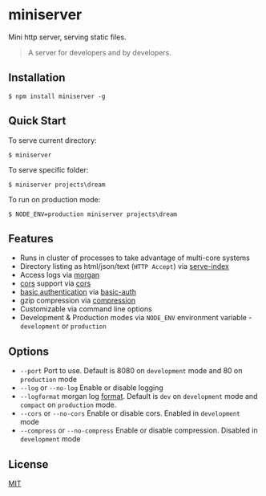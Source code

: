 # miniserver
Mini http server, serving static files.

> A server for developers and by developers.

## Installation
```
$ npm install miniserver -g
```

## Quick Start
To serve current directory:
```
$ miniserver
```

To serve specific folder:
```
$ miniserver projects\dream
```

To run on production mode:
```
$ NODE_ENV=production miniserver projects\dream
```


## Features
* Runs in cluster of processes to take advantage of multi-core systems
* Directory listing as html/json/text (`HTTP Accept`) via [serve-index](https://npmjs.org/package/serve-index)
* Access logs via [morgan](https://npmjs.org/package/morgan)
* [cors](https://developer.mozilla.org/en-US/docs/Web/HTTP/Access_control_CORS) support via [cors](https://nodei.co/npm/cors/)
* [basic authentication](https://en.wikipedia.org/wiki/Basic_access_authentication) via [basic-auth
](https://npmjs.org/package/basic-auth)
* gzip compression via [compression](https://npmjs.org/package/compression)
* Customizable via command line options
* Development & Production modes via `NODE_ENV` environment variable - `development` or `production`

## Options
* `--port` Port to use. Default is 8080 on `development` mode and 80 on `production` mode
* `--log` or `--no-log` Enable or disable logging
* `--logformat` morgan log [format](https://github.com/expressjs/morgan#predefined-formats). Default is `dev` on `development` mode and `compact` on `production` mode.
* `--cors` or `--no-cors` Enable or disable cors. Enabled in `development` mode
* `--compress` or `--no-compress` Enable or disable compression. Disabled in `development` mode

## License

  [MIT](LICENSE)
